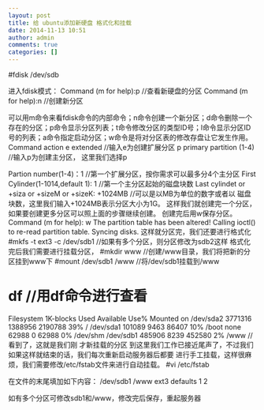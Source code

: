 ```yaml
---
layout: post
title: 给 ubuntu添加新硬盘 格式化和挂载
date: 2014-11-13 10:51
author: admin
comments: true
categories: []
---
```

#fdisk /dev/sdb

进入fdisk模式：
Command (m for help):p   //查看新硬盘的分区
Command (m for help):n   //创建新分区

可以用m命令来看fdisk命令的内部命令；n命令创建一个新分区；d命令删除一个存在的分区；p命令显示分区列表；t命令修改分区的类型ID号；l命令显示分区ID号的列表；a命令指定启动分区；w命令是将对分区表的修改存盘让它发生作用。
Command action
    e    extended    //输入e为创建扩展分区
    p    primary partition (1-4)    //输入p为创建主分区，
这里我们选择p

Partion number(1-4)：1   //第一个扩展分区，按你需求可以最多分4个主分区
First Cylinder(1-1014,default 1):   1   //第一个主分区起始的磁盘块数
Last cylindet or +siza or +sizeM or +sizeK: +1024MB   //可以是以MB为单位的数字或者以
磁盘块数，这里我们输入+1024MB表示分区大小为1G。
这样我们就创建完一个分区，如果要创建更多分区可以照上面的步骤继续创建。
创建完后用w保存分区。
Command (m for help): w
The partition table has been altered!
Calling ioctl() to re-read partition table.
Syncing disks.
这样就分区完，我们还要进行格式化
#mkfs -t ext3 -c /dev/sdb1   //如果有多个分区，则分区修改为sdb2这样
格式化完后我们需要进行挂载分区，
#mkdir www //创建/www目录，我们将把新的分区挂到www下
#mount /dev/sdb1 /www   //将/dev/sdb1挂载到/www
# df   //用df命令进行查看
Filesystem            1K-blocks       Used Available Use% Mounted on
/dev/sda2               3771316    1388956    2190788   39% /
/dev/sda1                101089       9463      86407   10% /boot
none                      62988          0      62988    0% /dev/shm
/dev/sdb1                485906       8239     452580    2% /www   //看到了，这就是我们刚
才新挂载的分区
到这里我们工作已接近尾声了，不过我们如果这样就结束的话，我们每次重新启动服务器后都要
进行手工挂载，这样很麻烦，我们需要修改/etc/fstab文件来进行自动挂载。
#vi /etc/fstab

在文件的末尾填加如下内容：
/dev/sdb1                /www                     ext3     defaults         1 2

如有多个分区可修改sdb1和/www，修改完后保存，重起服务器
